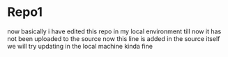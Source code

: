 # Repo1
now basically i have edited this repo in my local environment till now it has not been uploaded to the source
now this line is added in the source itself we will try updating in the local machine
kinda fine
